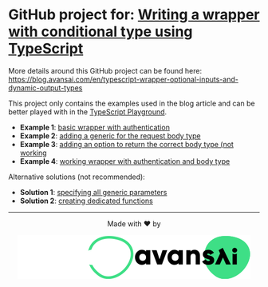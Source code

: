 # GitHub project for: [Writing a wrapper with conditional type using TypeScript](https://blog.avansai.com/en/typescript-wrapper-optional-inputs-and-dynamic-output-types/)

More details around this GitHub project can be found here: https://blog.avansai.com/en/typescript-wrapper-optional-inputs-and-dynamic-output-types

This project only contains the examples used in the blog article and can be better played with in the [TypeScript Playground](https://www.typescriptlang.org/play).

- **Example 1**: [basic wrapper with authentication](./example1.ts)
- **Example 2**: [adding a generic for the request body type](./example2.ts)
- **Example 3**: [adding an option to return the correct body type (not working](./example3.ts)
- **Example 4**: [working wrapper with authentication and body type](./example4.ts)

Alternative solutions (not recommended):

- **Solution 1**: [specifying all generic parameters](./solution1.ts)
- **Solution 2**: [creating dedicated functions](./solution2.ts)

---

<div align="center">

Made with ❤️ by

![Avansai](https://raw.githubusercontent.com/Avansai/blog-articles/main/images/avansai-logo-dark.svg#gh-dark-mode-only)![Avansai](https://raw.githubusercontent.com/Avansai/blog-articles/main/images/avansai-logo-light.svg#gh-light-mode-only)

</div>
